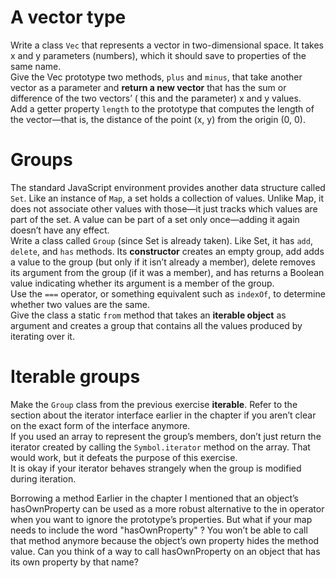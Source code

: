 # A vector type

Write a class `Vec` that represents a vector in two-dimensional space. It takes
x and y parameters (numbers), which it should save to properties of the same
name.  
Give the Vec prototype two methods, `plus` and `minus`, that take another
vector as a parameter and **return a new vector** that has the sum or difference
of the two vectors’ ( this and the parameter) x and y values.  
Add a getter property `length` to the prototype that computes the length of
the vector—that is, the distance of the point (x, y) from the origin (0, 0).  

# Groups

The standard JavaScript environment provides another data structure called
`Set`. Like an instance of `Map`, a set holds a collection of values. Unlike Map, it
does not associate other values with those—it just tracks which values are part
of the set. A value can be part of a set only once—adding it again doesn’t have
any effect.  
Write a class called `Group` (since Set is already taken). Like Set, it has `add`,
`delete`, and `has` methods. Its **constructor** creates an empty group, add adds
a value to the group (but only if it isn’t already a member), delete removes
its argument from the group (if it was a member), and has returns a Boolean
value indicating whether its argument is a member of the group.  
Use the `===` operator, or something equivalent such as `indexOf`, to determine
whether two values are the same.  
Give the class a static `from` method that takes an **iterable object** as argument
and creates a group that contains all the values produced by iterating over it.  

# Iterable groups

Make the `Group` class from the previous exercise **iterable**. Refer to the section
about the iterator interface earlier in the chapter if you aren’t clear on the
exact form of the interface anymore.  
If you used an array to represent the group’s members, don’t just return the
iterator created by calling the `Symbol.iterator` method on the array. That
would work, but it defeats the purpose of this exercise.  
It is okay if your iterator behaves strangely when the group is modified during
iteration.  

Borrowing a method
Earlier in the chapter I mentioned that an object’s hasOwnProperty can be
used as a more robust alternative to the in operator when you want to ignore
the prototype’s properties. But what if your map needs to include the word
"hasOwnProperty" ? You won’t be able to call that method anymore because
the object’s own property hides the method value.
Can you think of a way to call hasOwnProperty on an object that has its own
property by that name?